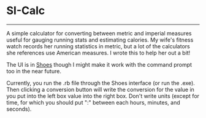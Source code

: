 # SI-Calc
--------------------------------------------------------------------------------
A simple calculator for converting between metric and imperial measures useful
for gauging running stats and estimating calories. My wife's fitness watch
records her running statistics in metric, but a lot of the calculators she 
references use American measures. I wrote this to help her out a bit!

The UI is in [Shoes](https://github.com/shoes/shoes) though I might make it work
with the command prompt too in the near future.

Currently, you run the .rb file through the Shoes interface (or run the .exe).
Then clicking a conversion button will write the conversion for the value in you
put into the left box value into the right box. Don't write units (except for
time, for which you should put ":" between each hours, minutes, and seconds).
